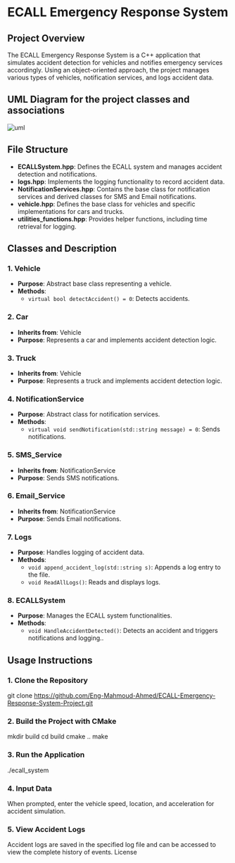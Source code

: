 # ECALL Emergency Response System

## Project Overview
The ECALL Emergency Response System is a C++ application that simulates accident detection for vehicles and notifies emergency services accordingly. Using an object-oriented approach, the project manages various types of vehicles, notification services, and logs accident data.

## UML Diagram for the project classes and associations
![uml](https://github.com/user-attachments/assets/906f2301-1a5f-460e-aa49-2f31fadc6720)

## File Structure
- **ECALLSystem.hpp**: Defines the ECALL system and manages accident detection and notifications.
- **logs.hpp**: Implements the logging functionality to record accident data.
- **NotificationServices.hpp**: Contains the base class for notification services and derived classes for SMS and Email notifications.
- **vehicle.hpp**: Defines the base class for vehicles and specific implementations for cars and trucks.
- **utilities_functions.hpp**: Provides helper functions, including time retrieval for logging.

## Classes and Description

### 1. Vehicle
- **Purpose**: Abstract base class representing a vehicle.
- **Methods**:
  - `virtual bool detectAccident() = 0`: Detects accidents.

### 2. Car
- **Inherits from**: Vehicle
- **Purpose**: Represents a car and implements accident detection logic.

### 3. Truck
- **Inherits from**: Vehicle
- **Purpose**: Represents a truck and implements accident detection logic.

### 4. NotificationService
- **Purpose**: Abstract class for notification services.
- **Methods**:
  - `virtual void sendNotification(std::string message) = 0`: Sends notifications.

### 5. SMS_Service
- **Inherits from**: NotificationService
- **Purpose**: Sends SMS notifications.

### 6. Email_Service
- **Inherits from**: NotificationService
- **Purpose**: Sends Email notifications.

### 7. Logs
- **Purpose**: Handles logging of accident data.
- **Methods**:
  - `void append_accident_log(std::string s)`: Appends a log entry to the file.
  - `void ReadAllLogs()`: Reads and displays logs.

### 8. ECALLSystem
- **Purpose**: Manages the ECALL system functionalities.
- **Methods**:
  - `void HandleAccidentDetected()`: Detects an accident and triggers notifications and logging..

## Usage Instructions
### 1. Clone the Repository

git clone https://github.com/Eng-Mahmoud-Ahmed/ECALL-Emergency-Response-System-Project.git


### 2. Build the Project with CMake

mkdir build
cd build
cmake ..
make

### 3. Run the Application
./ecall_system

### 4. Input Data
When prompted, enter the vehicle speed, location, and acceleration for accident simulation.

### 5. View Accident Logs
Accident logs are saved in the specified log file and can be accessed to view the complete history of events.
License



